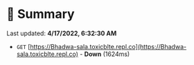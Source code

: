 # 📖 Summary
Last updated: **4/17/2022, 6:32:30 AM**

- `GET` [https://Bhadwa-sala.toxicblte.repl.co](https://Bhadwa-sala.toxicblte.repl.co) - **Down** (1624ms)
